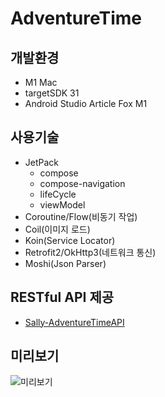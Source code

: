 # AdventureTime

## 개발환경
 - M1 Mac
 - targetSDK 31
 - Android Studio Article Fox M1


## 사용기술
 - JetPack
    - compose
    - compose-navigation
    - lifeCycle
    - viewModel
 - Coroutine/Flow(비동기 작업)
 - Coil(이미지 로드)
 - Koin(Service Locator)
 - Retrofit2/OkHttp3(네트워크 통신)
 - Moshi(Json Parser)


## RESTful API 제공
 - [Sally-AdventureTimeAPI](https://github.com/sally/adventure-time-api)


## 미리보기
![미리보기](preview/preview.gif)
